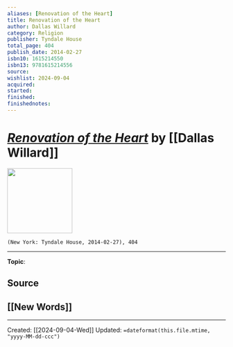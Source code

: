 ```yaml
---
aliases: [Renovation of the Heart]
title: Renovation of the Heart
author: Dallas Willard
category: Religion
publisher: Tyndale House
total_page: 404
publish_date: 2014-02-27
isbn10: 1615214550
isbn13: 9781615214556
source: 
wishlist: 2024-09-04
acquired: 
started: 
finished: 
finishednotes: 
---
```

# *[Renovation of the Heart]()* by [[Dallas Willard]]

<img src="http://books.google.com/books/content?id=oij0AgAAQBAJ&printsec=frontcover&img=1&zoom=1&edge=curl&source=gbs_api" width=150>

`(New York: Tyndale House, 2014-02-27), 404`



--- 
**Topic**: 

**Source**
- 
 
**[[New Words]]**
- 

---
Created: [[2024-09-04-Wed]]
Updated: `=dateformat(this.file.mtime, "yyyy-MM-dd-ccc")`
